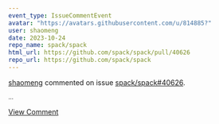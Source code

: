 ```yaml
---
event_type: IssueCommentEvent
avatar: "https://avatars.githubusercontent.com/u/814885?"
user: shaomeng
date: 2023-10-24
repo_name: spack/spack
html_url: https://github.com/spack/spack/pull/40626
repo_url: https://github.com/spack/spack
---
```


<a href='https://github.com/shaomeng' target='_blank'>shaomeng</a> commented on issue <a href='https://github.com/spack/spack/pull/40626' target='_blank'>spack/spack#40626</a>.

<small>...</small>

<a href='https://github.com/spack/spack/pull/40626' target='_blank'>View Comment</a>